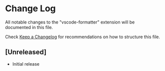 # Change Log

All notable changes to the "vscode-formatter" extension will be documented in this file.

Check [Keep a Changelog](http://keepachangelog.com/) for recommendations on how to structure this file.

## [Unreleased]

- Initial release